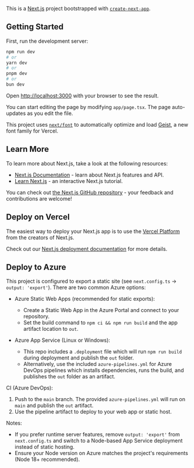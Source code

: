 This is a [Next.js](https://nextjs.org) project bootstrapped with [`create-next-app`](https://nextjs.org/docs/app/api-reference/cli/create-next-app).

## Getting Started

First, run the development server:

```bash
npm run dev
# or
yarn dev
# or
pnpm dev
# or
bun dev
```

Open [http://localhost:3000](http://localhost:3000) with your browser to see the result.

You can start editing the page by modifying `app/page.tsx`. The page auto-updates as you edit the file.

This project uses [`next/font`](https://nextjs.org/docs/app/building-your-application/optimizing/fonts) to automatically optimize and load [Geist](https://vercel.com/font), a new font family for Vercel.

## Learn More

To learn more about Next.js, take a look at the following resources:

- [Next.js Documentation](https://nextjs.org/docs) - learn about Next.js features and API.
- [Learn Next.js](https://nextjs.org/learn) - an interactive Next.js tutorial.

You can check out [the Next.js GitHub repository](https://github.com/vercel/next.js) - your feedback and contributions are welcome!

## Deploy on Vercel

The easiest way to deploy your Next.js app is to use the [Vercel Platform](https://vercel.com/new?utm_medium=default-template&filter=next.js&utm_source=create-next-app&utm_campaign=create-next-app-readme) from the creators of Next.js.

Check out our [Next.js deployment documentation](https://nextjs.org/docs/app/building-your-application/deploying) for more details.

## Deploy to Azure

This project is configured to export a static site (see `next.config.ts` -> `output: 'export'`). There are two common Azure options:

- Azure Static Web Apps (recommended for static exports):
	- Create a Static Web App in the Azure Portal and connect to your repository.
	- Set the build command to `npm ci && npm run build` and the app artifact location to `out`.

- Azure App Service (Linux or Windows):
	- This repo includes a `.deployment` file which will run `npm run build` during deployment and publish the `out` folder.
	- Alternatively, use the included `azure-pipelines.yml` for Azure DevOps pipelines which installs dependencies, runs the build, and publishes the `out` folder as an artifact.

CI (Azure DevOps):

1. Push to the `main` branch. The provided `azure-pipelines.yml` will run on `main` and publish the `out` artifact.
2. Use the pipeline artifact to deploy to your web app or static host.

Notes:
- If you prefer runtime server features, remove `output: 'export'` from `next.config.ts` and switch to a Node-based App Service deployment instead of static hosting.
- Ensure your Node version on Azure matches the project's requirements (Node 18+ recommended).
